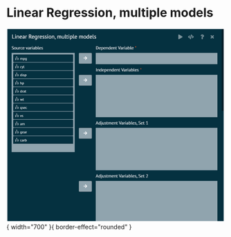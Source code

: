 # Linear Regression, multiple models

![alt text](screenshots/image207.png){ width="700" }{ border-effect="rounded" }